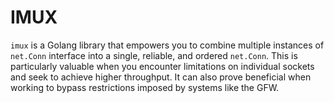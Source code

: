 # IMUX
`imux` is a Golang library that empowers you to combine multiple instances of `net.Conn` interface into a single, reliable, and ordered `net.Conn`. This is particularly valuable when you encounter limitations on individual sockets and seek to achieve higher throughput. It can also prove beneficial when working to bypass restrictions imposed by systems like the GFW.